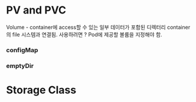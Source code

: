 # PV and PVC
Volume - container에 access할 수 있는 일부 데이터가 포함된 디렉터리
container의 file 시스템과 연결됨.
사용하려면 ? Pod에 제공할 볼륨을 지정해야 함.

### configMap
### emptyDir

# Storage Class